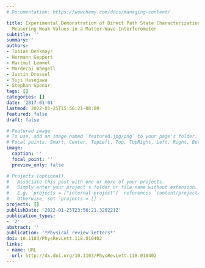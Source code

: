 ```yaml
---
# Documentation: https://wowchemy.com/docs/managing-content/

title: Experimental Demonstration of Direct Path State Characterization by Strongly
  Measuring Weak Values in a Matter-Wave Interferometer
subtitle: ''
summary: ''
authors:
- Tobias Denkmayr
- Hermann Geppert
- Hartmut Lemmel
- Mordecai Waegell
- Justin Dressel
- Yuji Hasegawa
- Stephan Sponar
tags: []
categories: []
date: '2017-01-01'
lastmod: 2022-01-25T15:56:21-08:00
featured: false
draft: false

# Featured image
# To use, add an image named `featured.jpg/png` to your page's folder.
# Focal points: Smart, Center, TopLeft, Top, TopRight, Left, Right, BottomLeft, Bottom, BottomRight.
image:
  caption: ''
  focal_point: ''
  preview_only: false

# Projects (optional).
#   Associate this post with one or more of your projects.
#   Simply enter your project's folder or file name without extension.
#   E.g. `projects = ["internal-project"]` references `content/project/deep-learning/index.md`.
#   Otherwise, set `projects = []`.
projects: []
publishDate: '2022-01-25T23:56:21.320221Z'
publication_types:
- '2'
abstract: ''
publication: '*Physical review letters*'
doi: 10.1103/PhysRevLett.118.010402
links:
- name: URL
  url: http://dx.doi.org/10.1103/PhysRevLett.118.010402
---
```

